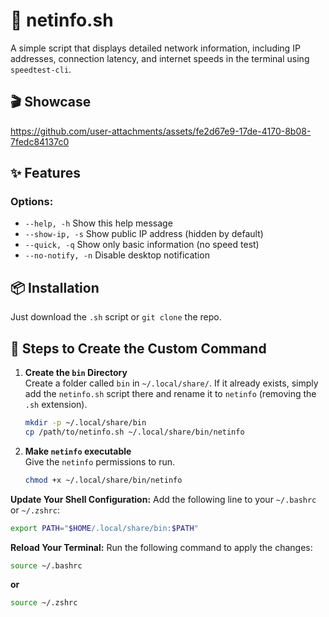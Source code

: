 # 🛜 netinfo.sh

A simple script that displays detailed network information, including IP addresses, connection latency, and internet speeds in the terminal using `speedtest-cli`.

## 🎬 Showcase

https://github.com/user-attachments/assets/fe2d67e9-17de-4170-8b08-7fedc84137c0

## ✨ Features

### Options:
-  `--help, -h`            Show this help message
-  `--show-ip, -s`         Show public IP address (hidden by default)
-  `--quick, -q`           Show only basic information (no speed test)
-  `--no-notify, -n`         Disable desktop notification

## 📦 Installation

Just download the `.sh` script or `git clone` the repo.

## 🧭 Steps to Create the Custom Command


1. **Create the `bin` Directory**  
   Create a folder called `bin` in `~/.local/share/`. If it already exists, simply add the `netinfo.sh` script there and rename it to `netinfo` (removing the `.sh` extension).

   ```bash
   mkdir -p ~/.local/share/bin
   cp /path/to/netinfo.sh ~/.local/share/bin/netinfo
   ```

1. **Make `netinfo` executable**  
   Give the `netinfo` permissions to run.

   ```bash
   chmod +x ~/.local/share/bin/netinfo
   ```

**Update Your Shell Configuration:**
Add the following line to your `~/.bashrc` or `~/.zshrc`:

```bash
export PATH="$HOME/.local/share/bin:$PATH"
```

**Reload Your Terminal:**
Run the following command to apply the changes:

```bash
source ~/.bashrc
```
**or**

```bash
source ~/.zshrc
```
   

   
